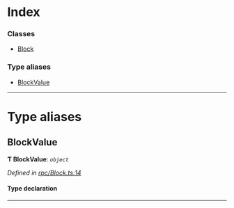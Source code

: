 

# Index

### Classes

* [Block](../classes/_rpc_block_.block.md)

### Type aliases

* [BlockValue](_rpc_block_.md#blockvalue)

---

# Type aliases

<a id="blockvalue"></a>

##  BlockValue

**Ƭ BlockValue**: *`object`*

*Defined in [rpc/Block.ts:14](https://github.com/polkadot-js/api/blob/c916da6/packages/types/src/rpc/Block.ts#L14)*

#### Type declaration

___

